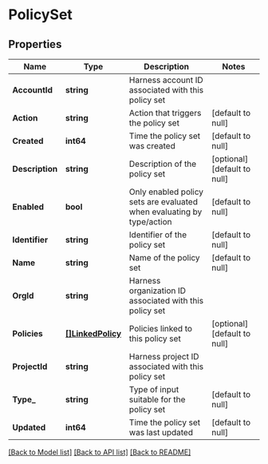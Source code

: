# PolicySet

## Properties
Name | Type | Description | Notes
------------ | ------------- | ------------- | -------------
**AccountId** | **string** | Harness account ID associated with this policy set | 
**Action** | **string** | Action that triggers the policy set | [default to null]
**Created** | **int64** | Time the policy set was created | [default to null]
**Description** | **string** | Description of the policy set | [optional] [default to null]
**Enabled** | **bool** | Only enabled policy sets are evaluated when evaluating by type/action | [default to null]
**Identifier** | **string** | Identifier of the policy set | [default to null]
**Name** | **string** | Name of the policy set | [default to null]
**OrgId** | **string** | Harness organization ID associated with this policy set | 
**Policies** | [**[]LinkedPolicy**](LinkedPolicy.md) | Policies linked to this policy set | [optional] [default to null]
**ProjectId** | **string** | Harness project ID associated with this policy set | 
**Type_** | **string** | Type of input suitable for the policy set | [default to null]
**Updated** | **int64** | Time the policy set was last updated | [default to null]

[[Back to Model list]](../README.md#documentation-for-models) [[Back to API list]](../README.md#documentation-for-api-endpoints) [[Back to README]](../README.md)

